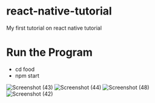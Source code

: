 # react-native-tutorial
My first tutorial on react native tutorial 
# Run the Program 
 - cd food
 - npm start
 
![Screenshot (43)](https://github.com/Alex1-ai/react-native-tutorial/assets/78540958/a0ab7b72-b345-4e89-85f5-c0e88ff2dac5)
![Screenshot (44)](https://github.com/Alex1-ai/react-native-tutorial/assets/78540958/fb5b9591-3d81-4b45-8e82-2dd30d3538c3)
![Screenshot (48)](https://github.com/Alex1-ai/react-native-tutorial/assets/78540958/1bbbb3d4-4a61-4fe4-919e-aba9e7e64fb5)
![Screenshot (42)](https://github.com/Alex1-ai/react-native-tutorial/assets/78540958/f5ddf2e8-afd4-40b1-a49e-591cb54c40fe)
